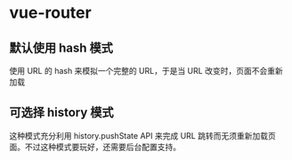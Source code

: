 # vue-router

## 默认使用 hash 模式
使用 URL 的 hash 来模拟一个完整的 URL，于是当 URL 改变时，页面不会重新加载

## 可选择 history 模式
这种模式充分利用 history.pushState API 来完成 URL 跳转而无须重新加载页面。不过这种模式要玩好，还需要后台配置支持。